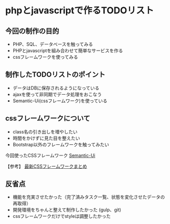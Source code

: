# phpとjavascriptで作るTODOリスト

## 今回の制作の目的
- PHP、SQL、データベースを触ってみる
- PHPとjavascriptを組み合わせて簡単なサービスを作る
- cssフレームワークを使ってみる

## 制作したTODOリストのポイント
- データはDBに保存されるようになっている
- ajaxを使って非同期でデータ処理をおこなう
- Semantic-Ui(cssフレームワーク)を使っている

## cssフレームワークについて

- class名の引き出しを増やしたい
- 時間をかけずに見た目を整えたい
- Bootstrap以外のフレームワークを触ってみたい

今回使ったCSSフレームワーク
[Semantic-Ui](https://semantic-ui.com/)

【参考】
[最新CSSフレームワークまとめ](http://qiita.com/R-Yoshi/items/ee49d90eb910dfdd104f)

## 反省点
- 機能を充実させたかった（完了済みタスク一覧、状態を変化させたデータの再取得）
- 開発環境をちゃんと整えて制作したかった (gulp、git)
- cssフレームワークだけでstyleは調整したかった
